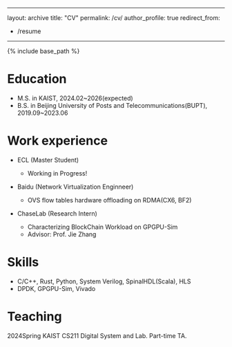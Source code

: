 <!--
 * @Descripttion: 
 * @version: 1.0.0
 * @Author: CYKS
 * @Date: 2024-03-07 14:44:23
 * @LastEditors: CYKS
 * @LastEditTime: 2024-04-28 18:44:57
-->
---
layout: archive
title: "CV"
permalink: /cv/
author_profile: true
redirect_from:
  - /resume
---

{% include base_path %}

Education
======
* M.S. in KAIST, 2024.02~2026(expected)
* B.S. in Beijing University of Posts and Telecommunications(BUPT), 2019.09~2023.06

Work experience
======
* ECL (Master Student)
  * Working in Progress!

* Baidu (Network Virtualization Enginneer)
  * OVS flow tables hardware offloading on RDMA(CX6, BF2)

* ChaseLab (Research Intern)
  * Characterizing BlockChain Workload on GPGPU-Sim 
  * Advisor: Prof. Jie Zhang
  
Skills
======
* C/C++, Rust, Python, System Verilog, SpinalHDL(Scala), HLS
* DPDK, GPGPU-Sim, Vivado

Teaching
======
  2024Spring KAIST CS211 Digital System and Lab. Part-time TA.
